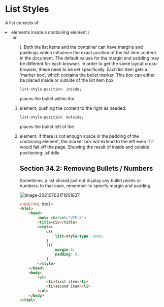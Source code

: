# List Styles

A list consists of <li> elements inside a containing element ( <ul> or <ol> ). Both the list items and the container can
have margins and paddings which inﬂuence the exact position of the list item content in the document. The default
values for the margin and padding may be diﬀerent for each browser. In order to get the same layout cross-
browser, these need to be set speciﬁcally.
Each list item gets a 'marker box', which contains the bullet marker. This box can either be placed inside or outside
of the list item box.

```css
list-style-position: inside;
```

places the bullet within the <li> element, pushing the content to the right as needed.

```css
list-style-position: outside;
```

places the bullet left of the <li> element. If there is not enough space in the padding of the containing element, the
marker box will extend to the left even if it would fall oﬀ the page.
Showing the result of inside and outside positioning: jsﬁddle

## Section 34.2: Removing Bullets / Numbers

Sometimes, a list should just not display any bullet points or numbers. In that case, remember to specify margin
and padding.

![image-20210703171851827](/home/aidyn/snap/typora/39/.config/Typora/typora-user-images/image-20210703171851827.png)

```html
<!DOCTYPE html>
<html>
    <head>
        <meta charset="UTF-8">
        <title>CSS</title>
        <style>
            ul{
                list-style-type: none;
            }
            li{
                margin:0;
                padding: 0;
            }
        </style>
    </head>
    <body>
        <ul>
            <li>first item</li>
            <li>second item</li>
        </ul>
    </body>
</html>
```

